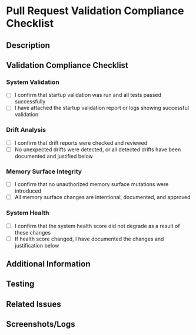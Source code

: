 # Pull Request Validation Compliance Checklist

## Description
<!-- Provide a brief description of the changes in this PR -->

## Validation Compliance Checklist
<!-- All items in this checklist MUST be checked before the PR can be merged -->

### System Validation
- [ ] I confirm that startup validation was run and all tests passed successfully
- [ ] I have attached the startup validation report or logs showing successful validation

### Drift Analysis
- [ ] I confirm that drift reports were checked and reviewed
- [ ] No unexpected drifts were detected, or all detected drifts have been documented and justified below

### Memory Surface Integrity
- [ ] I confirm that no unauthorized memory surface mutations were introduced
- [ ] All memory surface changes are intentional, documented, and approved

### System Health
- [ ] I confirm that the system health score did not degrade as a result of these changes
- [ ] If health score changed, I have documented the changes and justification below

## Additional Information
<!-- If any checklist items required documentation or justification, provide details here -->

## Testing
<!-- Describe the testing performed to verify your changes -->

## Related Issues
<!-- Link to any related issues -->

## Screenshots/Logs
<!-- If applicable, add screenshots or logs to help explain your changes -->
